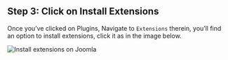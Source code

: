 ## Step 3: Click on Install Extensions

Once you’ve clicked on Plugins, Navigate to `Extensions` therein, you’ll find an option to install extensions, click it as in the image below.


![Install extensions on Joomla](https://files.readme.io/218d41e-sc_10.2.png)
